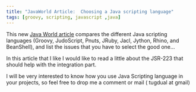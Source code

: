 ```yaml
---
title: "JavaWorld Article:  Choosing a Java scripting language"
tags: [groovy, scripting, javascript ,java]
---
```


This new [Java World article](http://www.javaworld.com/javaworld/jw-03-2005/jw-0314-scripting_p.html) compares the different Java scripting languages (Groovy, JudoScript, Pnuts, JRuby, Jacl, Jython, Rhino, and BeanShell), and list the issues that you have to select the good one...

In this article that I like I would like to read a little about the JSR-223 that should help with the integration part.

I will be very interested to know how you use Java Scripting language in your projects, so feel free to drop me a comment or mail ( tugdual at gmail)
